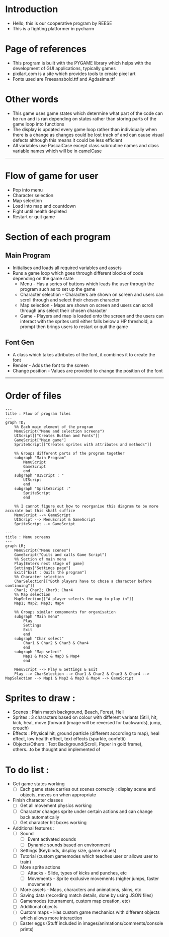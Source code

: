 # Introduction
 - Hello, this is our cooperative program by REESE
 - This is a fighting platformer in pycharm

# Page of references
 - This program is built with the PYGAME library which helps with the development of GUI applications, typically games
 - pixilart.com is a site which provides tools to create pixel art
 - Fonts used are Freesansbold.ttf and Agdasima.ttf

# Other words
 - This game uses game states which determine what part of the code can be run and is ran depending on states rather than storing parts of the game loop into functions
 - The display is updated every game loop rather than individually when there is a change as changes could be lost track of and can cause visual defects although this means it could be less efficient
 - All variables use PascalCase except class subroutine names and class variable names which will be in camelCase
---

# Flow of game for user
 - Pop into menu
 - Character selection
 - Map selection
 - Load into map and countdown
 - Fight until health depleted
 - Restart or quit game

# Section of each program
## Main Program
 - Initialises and loads all required variables and assets
 - Runs a game loop which goes through different blocks of code depending on the game state
    - Menu - Has a series of buttons which leads the user through the program such as to set up the game
    - Character selection - Characters are shown on screen and users can scroll through and select their chosen character
    - Map selection - Maps are shown on screen and users can scroll through ans select their chosen character
    - Game - Players and map is loaded onto the screen and the users can interact with the sprites until either falls below a HP threshold, a prompt then brings users to restart or quit the game

## Font Gen
 - A class which takes attributes of the font, it combines it to create the font
 - Render - Adds the font to the screen
 - Change position - Values are provided to change the position of the font

--- 
# Order of files
```mermaid
---
title : Flow of program files
---
graph TD;
    %% Each main element of the program
    MenuScript("Menu and selection screens")
    UIScript[["Creates Button and Fonts"]]
    GameScript["Main game"]
    SpriteScript[["Creates sprites with attributes and methods"]]

    %% Groups different parts of the program together
    subgraph "Main Program"
        MenuScript
        GameScript
        end
    subgraph "UIScript : "
        UIScript
        end
    subgraph "SpriteScript :"
        SpriteScript
        end
    
    %% I cannot figure out how to reorganise this diagram to be more accurate but this shall suffice
    MenuScript --> GameScript
    UIScript --> MenuScript & GameScript
    SpriteScript --> GameScript
```
```mermaid
---
title : Menu screens
---
graph LR;
    MenuScript("Menu scenes")
    GameScript("Quits and calls Game Script")
    %% Section of main menu
    Play[Enters next stage of game]
    Settings["Settings page"]
    Exit["Exit : Quits the program"]
    %% Character selection
    CharSelection[["Both players have to chose a character before continuing"]]
    Char1; Char2; Char3; Char4
    %% Map selection
    MapSelection[["A player selects the map to play in"]]
    Map1; Map2; Map3; Map4

    %% Groups similar components for organisation
    subgraph "Main menu"
        Play
        Settings
        Exit
        end
    subgraph "Char select"
        Char1 & Char2 & Char3 & Char4
        end
    subgraph "Map select"
        Map1 & Map2 & Map3 & Map4
        end

    MenuScript --> Play & Settings & Exit
    Play --> CharSelection --> Char1 & Char2 & Char3 & Char4 --> MapSelection --> Map1 & Map2 & Map3 & Map4 --> GameScript
```

# Sprites to draw : 
 - Scenes : Plain match background, Beach, Forest, Hell
 - Sprites : 3 characters based on colour with different variants (Still, hit, kick, heal, move (forward (image will be reversed for backwards), jump, crouch)
 - Effects : Physical hit, ground particle (different according to map), heal effect, low health effect, text effects (sparkle, confetti)
 - Objects/Others : Text Background(Scroll, Paper in gold frame), others...to be thought and implemented of

# To do list : 
 - Get game states working
    - [ ] Each game state carries out scenes correctly : display scene and objects, moves on when appropriate 
 - Finish character classes
    - [ ] Get all movement physics working
    - [ ] Character changes sprite under certain actions and can change back automatically
    - [ ] Get character hit boxes working
 - Additional features : 
    - [ ] Sound
       - [ ] Event activated sounds
       - [ ] Dynamic sounds based on environment
    - [ ] Settings (Keybinds, display size, game values)
    - [ ] Tutorial (custom gamemodes which teaches user or allows user to train)
    - [ ] More sprite actions
       - [ ] Attacks - Slide, types of kicks and punches, etc
       - [ ] Movements - Sprite exclusive movements (higher jumps, faster movement)
    - [ ] More assets - Maps, characters and animations, skins, etc
    - [ ] Saving data (recording match details, done by using JSON files)
    - [ ] Gamemodes (tournament, custom map creation, etc)
    - [ ] Additional objects
    - [ ] Custom maps - Has custom game mechanics with different objects which allows more interaction
    - [ ] Easter eggs (Stuff included in images/animations/comments/console prints)
